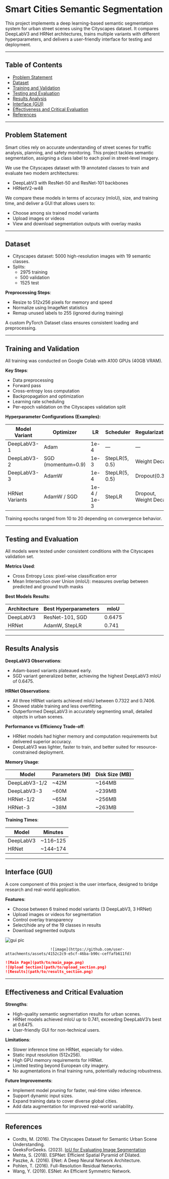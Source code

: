 # Smart Cities Semantic Segmentation

This project implements a deep learning-based semantic segmentation system for urban street scenes using the Cityscapes dataset. It compares DeepLabV3 and HRNet architectures, trains multiple variants with different hyperparameters, and delivers a user-friendly interface for testing and deployment.

---

## Table of Contents

- [Problem Statement](#problem-statement)
- [Dataset](#dataset)
- [Training and Validation](#training-and-validation)
- [Testing and Evaluation](#testing-and-evaluation)
- [Results Analysis](#results-analysis)
- [Interface (GUI)](#interface-gui)
- [Effectiveness and Critical Evaluation](#effectiveness-and-critical-evaluation)
- [References](#references)

---

## Problem Statement

Smart cities rely on accurate understanding of street scenes for traffic analysis, planning, and safety monitoring. This project tackles semantic segmentation, assigning a class label to each pixel in street-level imagery.

We use the Cityscapes dataset with 19 annotated classes to train and evaluate two modern architectures:

- DeepLabV3 with ResNet-50 and ResNet-101 backbones
- HRNetV2-w48

We compare these models in terms of accuracy (mIoU), size, and training time, and deliver a GUI that allows users to:

- Choose among six trained model variants
- Upload images or videos
- View and download segmentation outputs with overlay masks

---

## Dataset

- Cityscapes dataset: 5000 high-resolution images with 19 semantic classes.
- Splits:
  - 2975 training
  - 500 validation
  - 1525 test

**Preprocessing Steps**:
- Resize to 512x256 pixels for memory and speed
- Normalize using ImageNet statistics
- Remap unused labels to 255 (ignored during training)

A custom PyTorch Dataset class ensures consistent loading and preprocessing.

---

## Training and Validation

All training was conducted on Google Colab with A100 GPUs (40GB VRAM).

**Key Steps**:
- Data preprocessing
- Forward pass
- Cross-entropy loss computation
- Backpropagation and optimization
- Learning rate scheduling
- Per-epoch validation on the Cityscapes validation split

**Hyperparameter Configurations (Examples):**

| Model Variant | Optimizer | LR | Scheduler | Regularization |
| --- | --- | --- | --- | --- |
| DeepLabV3-1 | Adam | 1e-4 | — | — |
| DeepLabV3-2 | SGD (momentum=0.9) | 1e-3 | StepLR(5, 0.5) | Weight Decay |
| DeepLabV3-3 | AdamW | 1e-4 | StepLR(5, 0.5) | Dropout(0.3) |
| HRNet Variants | AdamW / SGD | 1e-4 / 1e-3 | StepLR | Dropout, Weight Decay |

Training epochs ranged from 10 to 20 depending on convergence behavior.

---

## Testing and Evaluation

All models were tested under consistent conditions with the Cityscapes validation set. 

**Metrics Used**:
- Cross Entropy Loss: pixel-wise classification error
- Mean Intersection over Union (mIoU): measures overlap between predicted and ground truth masks

**Best Models Results**:

| Architecture | Best Hyperparameters | mIoU |
| --- | --- | --- |
| DeepLabV3 | ResNet-101, SGD | 0.6475 |
| HRNet | AdamW, StepLR | 0.741 |

---

## Results Analysis

**DeepLabV3 Observations**:
- Adam-based variants plateaued early.
- SGD variant generalized better, achieving the highest DeepLabV3 mIoU of 0.6475.

**HRNet Observations**:
- All three HRNet variants achieved mIoU between 0.7322 and 0.7406.
- Showed stable training and less overfitting.
- Outperformed DeepLabV3 in accurately segmenting small, detailed objects in urban scenes.

**Performance vs Efficiency Trade-off**:

- HRNet models had higher memory and computation requirements but delivered superior accuracy.
- DeepLabV3 was lighter, faster to train, and better suited for resource-constrained deployment.

**Memory Usage**:

| Model | Parameters (M) | Disk Size (MB) |
| --- | --- | --- |
| DeepLabV3-1/2 | ~42M | ~164MB |
| DeepLabV3-3 | ~60M | ~239MB |
| HRNet-1/2 | ~65M | ~256MB |
| HRNet-3 | ~38M | ~263MB |

**Training Times**:

| Model | Minutes |
| --- | --- |
| DeepLabV3 | ~116–125 |
| HRNet | ~144–174 |

---

## Interface (GUI)

A core component of this project is the user interface, designed to bridge research and real-world application.

**Features**:
- Choose between 6 trained model variants (3 DeepLabV3, 3 HRNet)
- Upload images or videos for segmentation
- Control overlay transparency
- Select/hide any of the 19 classes in results
- Download segmented outputs

![gui pic](https://github.com/user-attachments/assets/ebcb599f-e385-449c-8227-9352f6129b14)



                        ![image](https://github.com/user-attachments/assets/4152c2c9-e5cf-46ba-b90c-ceffafb611fd)



```markdown
![Main Page](path/to/main_page.png)
![Upload Section](path/to/upload_section.png)
![Results](path/to/results_section.png)
```

---

## Effectiveness and Critical Evaluation

**Strengths**:
- High-quality semantic segmentation results for urban scenes.
- HRNet models achieved mIoU up to 0.741, exceeding DeepLabV3’s best at 0.6475.
- User-friendly GUI for non-technical users.

**Limitations**:
- Slower inference time on HRNet, especially for video.
- Static input resolution (512x256).
- High GPU memory requirements for HRNet.
- Limited testing beyond European city imagery.
- No augmentations in final training runs, potentially reducing robustness.

**Future Improvements**:
- Implement model pruning for faster, real-time video inference.
- Support dynamic input sizes.
- Expand training data to cover diverse global cities.
- Add data augmentation for improved real-world variability.

---

## References

- Cordts, M. (2016). The Cityscapes Dataset for Semantic Urban Scene Understanding.
- GeeksForGeeks. (2023). [IoU for Evaluating Image Segmentation](https://www.geeksforgeeks.org/java/calculation-intersection-over-union-iou-for-evaluating-an-image-segmentation-model-using-java/)
- Mehta, S. (2018). ESPNet: Efficient Spatial Pyramid of Dilated.
- Paszke, A. (2016). ENet: A Deep Neural Network Architecture.
- Pohlen, T. (2016). Full-Resolution Residual Networks.
- Wang, Y. (2019). ESNet: An Efficient Symmetric Network.
